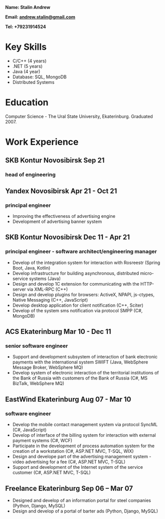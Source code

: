 
**Name: Stalin Andrew**

**Email: andrew.stalin@gmail.com**

**Tel: +79231914524**

# Key Skills

* C/C++ (4 years)
* .NET (5 years) 
* Java (4 year)
* Database: SQL, MongoDB
* Distributed Systems

# Education

Computer Science  - The Ural State University, Ekaterinburg. Graduated 2007.

# Work Experience

## SKB Kontur Novosibirsk Sep 21
### head of engineering

## Yandex Novosibirsk Apr 21 - Oct 21
### principal engineer
* Improving the effectiveness of advertising engine
* Development of advertising banner system

## SKB Kontur Novosibirsk Dec 11 - Apr 21
### principal engineer - software architect/engineering manager
* Develop of the integration system for interaction with Rosreestr (Spring Boot, Java, Kotlin)
* Develop infrastructure for building asynchronous, distributed micro-service systems (Java)
* Design and develop 1C extension for communicating with the HTTP-server via XML-RPC (C++)
* Design and develop plugins for browsers: ActiveX, NPAPI, js-ctypes, Native Messaging (C++, JavaScript)
* Develop desktop application for client notification (C++, Sciter)
* Develop of the system sms notification via protocol SMPP (C#, MongoDB)

## ACS Ekaterinburg Mar 10 - Dec 11
### senior software engineer 
* Support and development subsystem of interaction of bank electronic payments with the international system SWIFT (Java, WebSphere Message Broker, WebSphere MQ)
* Develop system of electronic interaction of the territorial institutions of the Bank of Russia with customers of the Bank of Russia (C#, MS BizTalk, WebSphere MQ)

## EastWind Ekaterinburg Aug 07 - Mar 10
### software engineer
* Develop the mobile contact management system via protocol SyncML (C#, JavaScript)
* Develop of interface of the billing system for interaction with external payment systems (C#, WCF)
* Participate in the development of process automation system for the creation of a workstation (C#, ASP.NET MVC, T-SQL, WIX)
* Design and develope part of the advertising management system - video advertising for a fee (C#, ASP.NET MVC, T-SQL)
* Support and development of the Internet system of the service customer (C#, ASP.NET MVC, T-SQL)

## Freelance Ekaterinburg Sep 06 – Mar 07
* Designed and develop of an information portal for steel companies (Python, Django, MySQL)
* Design and develop of a portal of barter ads (Python, Django, MySQL)
